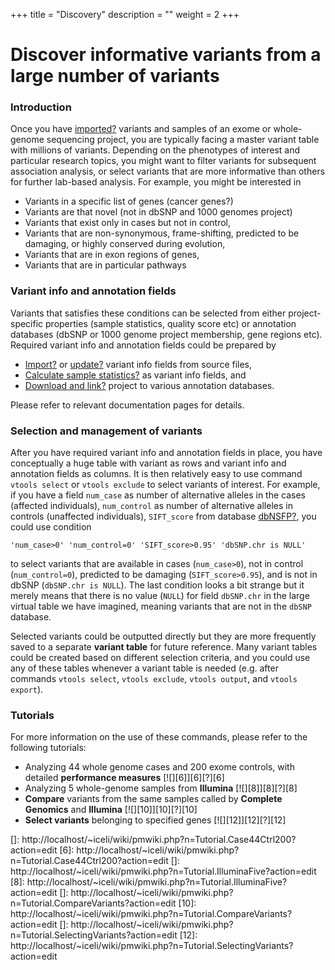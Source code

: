 +++
title = "Discovery"
description = ""
weight = 2
+++



# Discover informative variants from a large number of variants



### Introduction

Once you have [imported][1][?][1] variants and samples of an exome or whole-genome sequencing project, you are typically facing a master variant table with millions of variants. Depending on the phenotypes of interest and particular research topics, you might want to filter variants for subsequent association analysis, or select variants that are more informative than others for further lab-based analysis. For example, you might be interested in 



*   Variants in a specific list of genes (cancer genes?) 
*   Variants are that novel (not in dbSNP and 1000 genomes project) 
*   Variants that exist only in cases but not in control, 
*   Variants that are non-synonymous, frame-shifting, predicted to be damaging, or highly conserved during evolution, 
*   Variants that are in exon regions of genes, 
*   Variants that are in particular pathways 



### Variant info and annotation fields

Variants that satisfies these conditions can be selected from either project-specific properties (sample statistics, quality score etc) or annotation databases (dbSNP or 1000 genome project membership, gene regions etc). Required variant info and annotation fields could be prepared by 



*   [Import][1][?][1] or [update][2][?][2] variant info fields from source files, 
*   [Calculate sample statistics][2][?][2] as variant info fields, and 
*   [Download and link][3][?][3] project to various annotation databases. 

Please refer to relevant documentation pages for details. 



### Selection and management of variants

After you have required variant info and annotation fields in place, you have conceptually a huge table with variant as rows and variant info and annotation fields as columns. It is then relatively easy to use command `vtools select` or `vtools exclude` to select variants of interest. For example, if you have a field `num_case` as number of alternative alleles in the cases (affected individuals), `num_control` as number of alternative alleles in controls (unaffected individuals), `SIFT_score` from database [dbNSFP][4][?][4], you could use condition 



    'num_case>0' 'num_control=0' 'SIFT_score>0.95' 'dbSNP.chr is NULL'
    

to select variants that are available in cases (`num_case>0`), not in control (`num_control=0`), predicted to be damaging (`SIFT_score>0.95`), and is not in dbSNP (`dbSNP.chr is NULL`). The last condition looks a bit strange but it merely means that there is no value (`NULL`) for field `dbSNP.chr` in the large virtual table we have imagined, meaning variants that are not in the `dbSNP` database. 

Selected variants could be outputted directly but they are more frequently saved to a separate **variant table** for future reference. Many variant tables could be created based on different selection criteria, and you could use any of these tables whenever a variant table is needed (e.g. after commands `vtools select`, `vtools exclude`, `vtools output`, and `vtools export`). 



### Tutorials

For more information on the use of these commands, please refer to the following tutorials: 



*   Analyzing 44 whole genome cases and 200 exome controls, with detailed **performance measures** [![][6]][6][?][6] 
*   Analyzing 5 whole-genome samples from **Illumina** [![][8]][8][?][8] 
*   **Compare** variants from the same samples called by **Complete Genomics** and **Illumina** [![][10]][10][?][10] 
*   **Select variants** belonging to specified genes [![][12]][12][?][12]

 [1]: http://localhost/~iceli/wiki/pmwiki.php?n=Vtools.Import?action=edit
 [2]: http://localhost/~iceli/wiki/pmwiki.php?n=Vtools.Update?action=edit
 [3]: http://localhost/~iceli/wiki/pmwiki.php?n=Annotation.HomePage?action=edit
 [4]: http://localhost/~iceli/wiki/pmwiki.php?n=Annotation.DbNSFP?action=edit
 []: http://localhost/~iceli/wiki/pmwiki.php?n=Tutorial.Case44Ctrl200?action=edit
 [6]: http://localhost/~iceli/wiki/pmwiki.php?n=Tutorial.Case44Ctrl200?action=edit
 []: http://localhost/~iceli/wiki/pmwiki.php?n=Tutorial.IlluminaFive?action=edit
 [8]: http://localhost/~iceli/wiki/pmwiki.php?n=Tutorial.IlluminaFive?action=edit
 []: http://localhost/~iceli/wiki/pmwiki.php?n=Tutorial.CompareVariants?action=edit
 [10]: http://localhost/~iceli/wiki/pmwiki.php?n=Tutorial.CompareVariants?action=edit
 []: http://localhost/~iceli/wiki/pmwiki.php?n=Tutorial.SelectingVariants?action=edit
 [12]: http://localhost/~iceli/wiki/pmwiki.php?n=Tutorial.SelectingVariants?action=edit